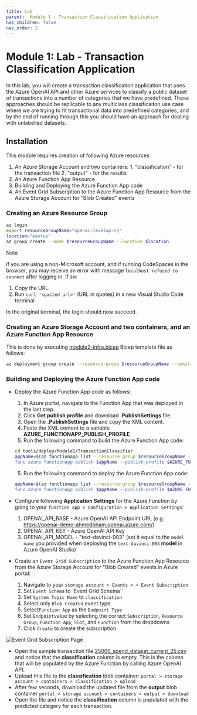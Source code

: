 ```yaml
---
title: Lab
parent:  Module 1 - Transaction Classification Application
has_children: false
nav_order: 2
---
```


# Module 1: Lab - Transaction Classification Application

In this lab, you will create a transaction classification application that uses the Azure OpenAI API and other Azure services to classify a public dataset of transactions into a number of categories that we have predefined. These approaches should be replicable to any multiclass classificaiton use case where we are trying to fit transactional data into predefined categories, and by the end of running through this you should have an approach for dealing with unlabelled datasets.

## Installation

This module requires creation of following Azure resources
  1. An Azure Storage Account and two containers: 
    1. "classification" - for the transaction file
    2. "output" - for the results
  2. An Azure Function App Resource
  3. Building and Deploying the Azure Function App code
  4. An Event Grid Subscription to the Azure Function App Resource from the Azure Storage Account for "Blob Created" events

### Creating an Azure Resource Group

```bash
az login
export resourceGroupName="openai-levelup-rg"
location="eastus"
az group create --name $resourceGroupName --location $location
```

   > [!NOTE]
   > if you are using a non-Microsoft account, and if running CodeSpaces in the browser, you may receive an error with message `localhost refused to connect` after logging in. If so:
   > 
   > 1. Copy the URL.
   > 1. Run `curl '<pasted url>'` (URL in quotes) in a new Visual Studio Code terminal.
   > 
   > In the original terminal, the login should now succeed.

### Creating an Azure Storage Account and two containers, and an Azure Function App Resource

This is done by executing [module2-infra.bicep](../../../tools/deploy/Module1/infra/module1-infra.bicep) Bicep template file as follows:

```bash
az deployment group create --resource-group $resourceGroupName --template-file ../../../tools/deploy/Module1/infra/module1-infra.bicep
```

### Building and Deploying the Azure Function App code

* Deploy the Azure Function App code as follows:
  1. In Azure portal, navigate to the Function App that was deployed in the last step.
  2. Click **Get publish profile** and download **.PublishSettings** file.
  3. Open the **.PublishSettings** file and copy the XML content.
  4. Paste the XML content to a variable **AZURE_FUNCTIONAPP_PUBLISH_PROFILE**
  5. Run the following command to build the Azure Function App code:
  
  ```bash
  cd tools/deploy/Module1/TransactionClassifier
  appName=$(az functionapp list --resource-group $resourceGroupName --query "[].name" -o tsv)"
  func azure functionapp publish $appName --publish-profile $AZURE_FUNCTIONAPP_PUBLISH_PROFILE
  ```

  5. Run the following command to deploy the Azure Function App code:
  ```bash
  appName=$(az functionapp list --resource-group $resourceGroupName --query "[].name" -o tsv)"
  func azure functionapp publish $appName --publish-profile $AZURE_FUNCTIONAPP_PUBLISH_PROFILE
  ```

* Configure following **Application Settings** for the Azure Function by going to your `function app > Configuration > Application Settings`:
  1. OPENAI_API_BASE - Azure OpenAI API Endpoint URL (e.g. https://openai-demo-ahmedbham.openai.azure.com/)
  2. OPENAI_API_KEY - Azure OpenAI API Key
  3. OPENAI_API_MODEL - "text-davinci-003" (set it equal to the `model name` you provided when deploying the `text-davinci-003` **model** in Azure OpenAI Studio)

* Create an `Event Grid Subscription` to the Azure Function App Resource from the Azure Storage Account for "Blob Created" events in Azure portal:
  1. Navigate to your `storage account > Events > + Event Subscription`
  2. Set `Event Schema` to `Event Grid Schema``
  3. Set `System Topic Name` to `classification`
  4. Select only `Blob Created` event type
  5. Select`Function App` as the `Endpoint Type`
  6. Set `Endpoint`value by selecting the correct `Subscription`, `Resource Group`, `Function App`, `Slot`, and `Function` from the dropdowns
  7. Click `Create` to create the subscription

![Event Grid Subscription Page](../../assets/images/module1/module1-create-event-subscription.png)

* Open the sample transaction file [25000_spend_dataset_current_25.csv](../../../tools/deploy/Module1/data/25000_spend_dataset_current_25.csv) and notice that the **classification** column is empty. This is the column that will be populated by the Azure Function by calling Azure OpenAI API.   	
* Upload this file to the **classification** blob container: `portal > storage account > containers > classification > upload`
* After few seconds, download the updated file from the **output** blob container `portal > storage account > containers > output > download`
* Open the file and notice the **classification** column is populated with the predicted category for each transaction.
